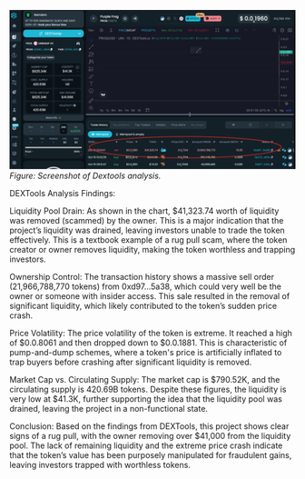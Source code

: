 ![Dextools Analysis](../Screenshots/Dextools.png)
*Figure: Screenshot of Dextools analysis.*


DEXTools Analysis Findings:

Liquidity Pool Drain:
As shown in the chart, $41,323.74 worth of liquidity was removed (scammed) by the owner. This is a major indication that the project’s liquidity was drained, leaving investors unable to trade the token effectively. This is a textbook example of a rug pull scam, where the token creator or owner removes liquidity, making the token worthless and trapping investors.

Ownership Control:
The transaction history shows a massive sell order (21,966,788,770 tokens) from 0xd97…5a38, which could very well be the owner or someone with insider access. This sale resulted in the removal of significant liquidity, which likely contributed to the token’s sudden price crash.

Price Volatility:
The price volatility of the token is extreme. It reached a high of $0.0.8061 and then dropped down to $0.0.1881. This is characteristic of pump-and-dump schemes, where a token's price is artificially inflated to trap buyers before crashing after significant liquidity is removed.

Market Cap vs. Circulating Supply:
The market cap is $790.52K, and the circulating supply is 420.69B tokens. Despite these figures, the liquidity is very low at $41.3K, further supporting the idea that the liquidity pool was drained, leaving the project in a non-functional state.

Conclusion:
Based on the findings from DEXTools, this project shows clear signs of a rug pull, with the owner removing over $41,000 from the liquidity pool. The lack of remaining liquidity and the extreme price crash indicate that the token’s value has been purposely manipulated for fraudulent gains, leaving investors trapped with worthless tokens.
